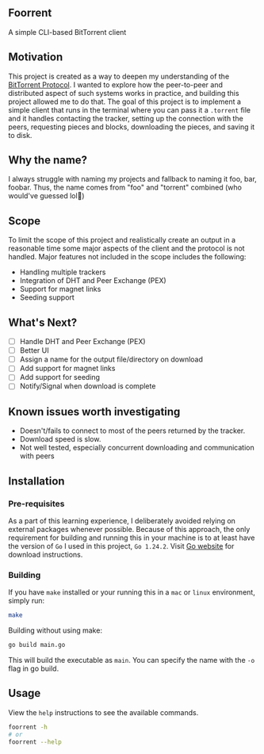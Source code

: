 ## Foorrent
A simple CLI-based BitTorrent client

## Motivation
This project is created as a way to deepen my understanding of the [BitTorrent Protocol](https://en.wikipedia.org/wiki/BitTorrent). I wanted to explore how the peer-to-peer and distributed aspect of such systems works in practice, and building this project allowed me to do that. The goal of this project is to implement a simple client that runs in the terminal where you can pass it a `.torrent` file and it handles contacting the tracker, setting up the connection with the peers, requesting pieces and blocks, downloading the pieces, and saving it to disk.

## Why the name?
I always struggle with naming my projects and fallback to naming it foo, bar, foobar. Thus, the name comes from "foo" and "torrent" combined (who would've guessed lol🤣)

## Scope
To limit the scope of this project and realistically create an output in a reasonable time some major aspects of the client and the protocol is not handled. Major features not included in the scope includes the following:

 - Handling multiple trackers
 - Integration of DHT and Peer Exchange (PEX)
 - Support for magnet links
 - Seeding support

## What's Next?
 - [ ] Handle DHT and Peer Exchange (PEX)
 - [ ] Better UI
 - [ ] Assign a name for the output file/directory on download
 - [ ] Add support for magnet links
 - [ ] Add support for seeding
 - [ ] Notify/Signal when download is complete

## Known issues worth investigating
 - Doesn't/fails to connect to most of the peers returned by the tracker.
 - Download speed is slow.
 - Not well tested, especially concurrent downloading and communication with peers

## Installation

### Pre-requisites
As a part of this learning experience, I deliberately avoided relying on external packages whenever possible. Because of this approach, the only requirement for building and running this in your machine is to at least have the version of `Go` I used in this project, `Go 1.24.2`. Visit [Go website](https://go.dev) for download instructions.

### Building
If you have `make` installed or your running this in a `mac` or `linux` environment, simply run:
```bash
make
```

Building without using make:
```bash
go build main.go
```
This will build the executable as `main`. You can specify the name with the `-o` flag in go build.

## Usage
View the `help` instructions to see the available commands.
```bash
foorrent -h
# or
foorrent --help
```
